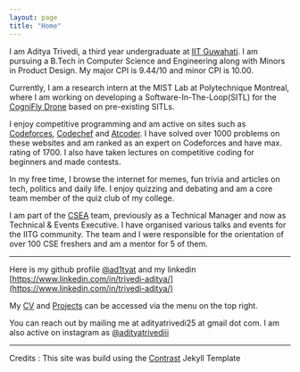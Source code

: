 ```yaml
---
layout: page
title: "Home"
---
```


I am Aditya Trivedi, a third year undergraduate at [IIT Guwahati](https://iitg.ac.in). I am pursuing a B.Tech in Computer Science and Engineering along with Minors in Product Design. My major CPI is 9.44/10 and minor CPI is 10.00. 

Currently, I am a research intern at the MIST Lab at Polytechnique Montreal, where I am working on developing a Software-In-The-Loop(SITL) for the [CogniFly Drone](https://thecognifly.github.io/) based on pre-existing SITLs. 

I enjoy competitive programming and am active on sites such as [Codeforces](https://codeforces.com/profile/trivedi), [Codechef](https://www.codechef.com/users/adityat25) and [Atcoder](https://atcoder.jp/users/trivedi). I have solved over 1000 problems on these websites and am ranked as an expert on Codeforces and have max. rating of 1700. I also have taken lectures on competitive coding for beginners and made contests. 

In my free time, I browse the internet for memes, fun trivia and articles on tech, politics and daily life. I enjoy quizzing and debating and am a core team member of the quiz club of my college.

I am part of the [CSEA](https://www.facebook.com/iitgcsea) team, previously as a Technical Manager and now as Technical & Events Executive. I have organised various talks and events for the IITG community. The team and I were responsible for the orientation of over 100 CSE freshers and am a mentor for 5 of them.  

------

Here is my github profile [@ad1tyat](https://github.com/ad1tyat) and my linkedin [https://www.linkedin.com/in/trivedi-aditya/](https://www.linkedin.com/in/trivedi-aditya/) 

My [CV](/resume.pdf) and [Projects](/blog) can be accessed via the menu on the top right.

You can reach out by mailing me at adityatrivedi25 at gmail dot com. I am also active on instagram as [@adityatrivediii](https://www.instagram.com/adityatrivediii/)

------

Credits :
This site was build using the [Contrast](https://github.com/niklasbuschmann/contrast/) Jekyll Template 

